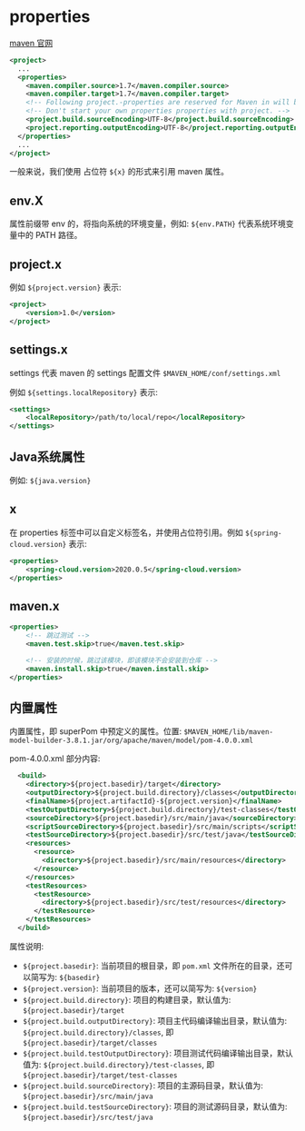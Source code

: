 # properties

[maven 官网](https://maven.apache.org/pom.html 'maven')

```xml
<project>
  ...
  <properties>
    <maven.compiler.source>1.7</maven.compiler.source>
    <maven.compiler.target>1.7</maven.compiler.target>
    <!-- Following project.-properties are reserved for Maven in will become elements in a future POM definition. -->
    <!-- Don't start your own properties properties with project. -->
    <project.build.sourceEncoding>UTF-8</project.build.sourceEncoding> 
    <project.reporting.outputEncoding>UTF-8</project.reporting.outputEncoding>
  </properties>
  ...
</project>
```

一般来说，我们使用 占位符 ```${x}``` 的形式来引用 maven 属性。

## env.X

属性前缀带 env 的，将指向系统的环境变量，例如: ```${env.PATH}``` 代表系统环境变量中的 PATH 路径。

## project.x

例如 ```${project.version}``` 表示:

```xml
<project>
    <version>1.0</version>
</project>
```

## settings.x

settings 代表 maven 的 settings 配置文件 ```$MAVEN_HOME/conf/settings.xml```

例如 ```${settings.localRepository}``` 表示:

```xml
<settings>
    <localRepository>/path/to/local/repo</localRepository>
</settings>
```

## Java系统属性

例如: ```${java.version}```

## x

在 properties 标签中可以自定义标签名，并使用占位符引用。例如 ```${spring-cloud.version}``` 表示:

```xml
<properties>
    <spring-cloud.version>2020.0.5</spring-cloud.version>
</properties>
```

## maven.x

```xml
<properties>
    <!-- 跳过测试 -->
    <maven.test.skip>true</maven.test.skip>

    <!-- 安装的时候，跳过该模块，即该模块不会安装到仓库 -->
    <maven.install.skip>true</maven.install.skip>
</properties>
```

## 内置属性

内置属性，即 superPom 中预定义的属性。位置: ```$MAVEN_HOME/lib/maven-model-builder-3.8.1.jar/org/apache/maven/model/pom-4.0.0.xml```

pom-4.0.0.xml 部分内容:

```xml
  <build>
    <directory>${project.basedir}/target</directory>
    <outputDirectory>${project.build.directory}/classes</outputDirectory>
    <finalName>${project.artifactId}-${project.version}</finalName>
    <testOutputDirectory>${project.build.directory}/test-classes</testOutputDirectory>
    <sourceDirectory>${project.basedir}/src/main/java</sourceDirectory>
    <scriptSourceDirectory>${project.basedir}/src/main/scripts</scriptSourceDirectory>
    <testSourceDirectory>${project.basedir}/src/test/java</testSourceDirectory>
    <resources>
      <resource>
        <directory>${project.basedir}/src/main/resources</directory>
      </resource>
    </resources>
    <testResources>
      <testResource>
        <directory>${project.basedir}/src/test/resources</directory>
      </testResource>
    </testResources>
  </build>
```

属性说明:

- ```${project.basedir}```: 当前项目的根目录，即 ```pom.xml``` 文件所在的目录，还可以简写为: ```${basedir}```
- ```${project.version}```: 当前项目的版本，还可以简写为: ```${version}```
- ```${project.build.directory}```: 项目的构建目录，默认值为: ```${project.basedir}/target```
- ```${project.build.outputDirectory}```: 项目主代码编译输出目录，默认值为: ```${project.build.directory}/classes```, 即 ```${project.basedir}/target/classes```
- ```${project.build.testOutputDirectory}```: 项目测试代码编译输出目录，默认值为: ```${project.build.directory}/test-classes```, 即 ```${project.basedir}/target/test-classes```
- ```${project.build.sourceDirectory}```: 项目的主源码目录，默认值为: ```${project.basedir}/src/main/java```
- ```${project.build.testSourceDirectory}```: 项目的测试源码目录，默认值为: ```${project.basedir}/src/test/java```
